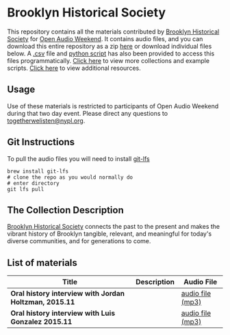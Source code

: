 # Brooklyn Historical Society

This repository contains all the materials contributed by [Brooklyn Historical Society](http://www.brooklynhistory.org/) for [Open Audio Weekend](https://github.com/nypl-openaudio/start-here). It contains audio files, and you can download this entire repository as a zip [here](https://s3.amazonaws.com/togetherwelisten.nypl.org/data/data-brooklyn-historical-society.zip) or download individual files below. A [.csv](https://github.com/nypl-openaudio/data-brooklyn-historical-society/blob/master/manifest.csv) file and [python script](https://github.com/nypl-openaudio/data-brooklyn-historical-society/blob/master/get_materials.py) has also been provided to access this files programmatically. [Click here](https://github.com/nypl-openaudio/start-here/materials) to view more collections and example scripts. [Click here](https://github.com/nypl-openaudio/start-here#resources) to view additional resources.

## Usage
Use of these materials is restricted to participants of Open Audio Weekend during that two day event. Please direct any questions to [togetherwelisten@nypl.org](mailto:togetherwelisten@nypl.org).

## Git Instructions
To pull the audio files you will need to install [git-lfs](https://git-lfs.github.com/)

```
brew install git-lfs
# clone the repo as you would normally do
# enter directory
git lfs pull
```

## The Collection Description
[Brooklyn Historical Society](http://www.brooklynhistory.org/) connects the past to the present and makes the vibrant history of Brooklyn tangible, relevant, and meaningful for today's diverse communities, and for generations to come.

## List of materials
| Title | Description | Audio File|
|---|---|---|
| **Oral history interview with Jordan Holtzman, 2015.11** |  | [audio file (mp3)](https://github.com/nypl-openaudio/data-brooklyn-historical-society/raw/master/audio/eastnewyork_jordanholtzman_20140717.mp3) |
| **Oral history interview with Luis Gonzalez 2015.11** |  | [audio file (mp3)](https://github.com/nypl-openaudio/data-brooklyn-historical-society/raw/master/audio/eastnewyork_luisgonzalez_20141023.mp3) |
